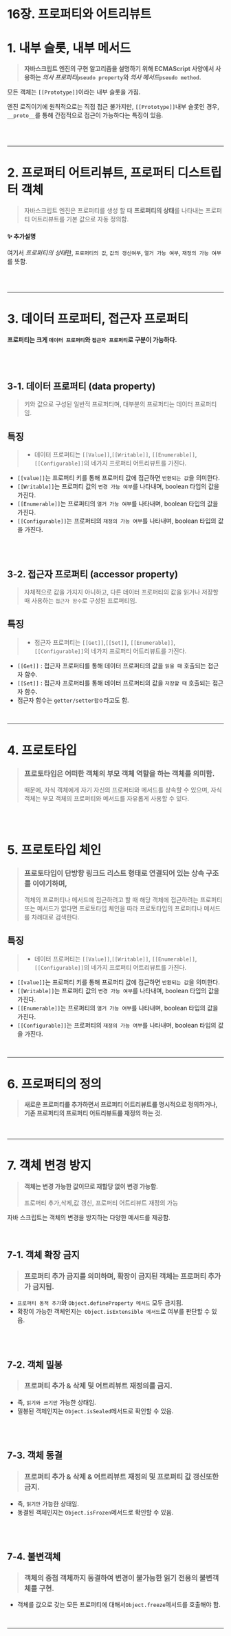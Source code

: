 # 16장. 프로퍼티와 어트리뷰트

# 1. 내부 슬롯, 내부 메서드

> **자바스크립트 엔진의 구현 알고리즘을 설명하기 위해 ECMAScript 사양에서 사용하는
> _의사 프로퍼티_`pseudo property`와 _의사 메서드_`pseudo method`.**

모든 객체는 `[[Prototype]]`이라는 내부 슬롯을 가짐.

엔진 로직이기에 원칙적으로는 직접 접근 불가지만,
`[[Prototype]]`내부 슬롯인 경우, `__proto__`를 통해 간접적으로 접근이 가능하다는 특징이 있음.

<br/>

<br/>
<hr/>

# 2. 프로퍼티 어트리뷰트, 프로퍼티 디스트립터 객체

> 자바스크립트 엔진은 프로퍼티를 생성 할 때
> **프로퍼티의 상태**를 나타내는 프로퍼티 어트리뷰트를 기본 값으로 자동 정의함.

#### ✨ 추가설명

여기서 *프로퍼티의 상태*란, `프로퍼티의 값`, `값의 갱신여부`, `열거 가능 여부`, `재정의 가능 여부`를 뜻함.

<br/>
<br/>
<hr/>

# 3. 데이터 프로퍼티, 접근자 프로퍼티

#### 프로퍼티는 크게 `데이터 프로퍼티`와 `접근자 프로퍼티`로 구분이 가능하다.

<br/>
<br/>

## 3-1. 데이터 프로퍼티 (data property)

> 키와 값으로 구성된 일반적 프로퍼티며, 대부분의 프로퍼티는 데이터 프로퍼티임.

## 특징

> - 데이터 프로퍼티는 `[[Value]]`,`[[Writable]]`, `[[Enumerable]]`,`[[Configurable]]`의 네가지 프로퍼티 어트리뷰트를 가진다.

- `[[value]]`는 프로퍼티 키를 통해 프로퍼티 값에 접근하면 `반환되는 값`을 의미한다.
- `[[Writable]]`는 프로퍼티 값의 `변경 가능 여부`를 나타내며, boolean 타입의 값을 가진다.
- `[[Enumerable]]`는 프로퍼티의 `열거 가능 여부`를 나타내며, boolean 타입의 값을 가진다.
- `[[Configurable]]`는 프로퍼티의 `재정의 가능 여부`를 나타내며, boolean 타입의 값을 가진다.

<br/>
<br/>

## 3-2. 접근자 프로퍼티 (accessor property)

> 자체적으로 값을 가지지 아니하고, 다른 데이터 프로퍼티의 값을 읽거나 저장할 때 사용하는 `접근자 함수`로 구성된 프로퍼티임.

## 특징

> - 접근자 프로퍼티는 `[[Get]]`,`[[Set]]`, `[[Enumerable]]`,`[[Configurable]]`의 네가지 프로퍼티 어트리뷰트를 가진다.

- `[[Get]]` : 접근자 프로퍼티를 통해 데이터 프로퍼티의 값을 `읽을 때` 호출되는 접근자 함수.
- `[[Set]]` : 접근자 프로퍼티를 통해 데이터 프로퍼티의 값을 `저장할 때` 호출되는 접근자 함수.
- 접근자 함수는 `getter/setter함수`라고도 함.

<br/>
<hr/>

# 4. 프로토타입

> ### 프로토타입은 어떠한 객체의 부모 객체 역할을 하는 객체를 의미함.
>
> 때문에, 자식 객체에게 자기 자신의 프로퍼티와 메서드를 상속할 수 있으며,
> 자식 객체는 부모 객체의 프로퍼티와 메서드를 자유롭게 사용할 수 있다.

<br/>
<br/>

# 5. 프로토타입 체인

> ### 프로토타입이 단방향 링크드 리스트 형태로 연결되어 있는 상속 구조를 이야기하며,
>
> 객체의 프로퍼티나 메서드에 접근하려고 할 때 해당 객체에 접근하려는 프로퍼티 또는 메서드가 없다면 프로토타입 체인을 따라 프로토타입의 프로퍼티나 메서드를 차례대로 검색한다.

## 특징

> - 데이터 프로퍼티는 `[[Value]]`,`[[Writable]]`, `[[Enumerable]]`,`[[Configurable]]`의 네가지 프로퍼티 어트리뷰트를 가진다.

- `[[value]]`는 프로퍼티 키를 통해 프로퍼티 값에 접근하면 `반환되는 값`을 의미한다.
- `[[Writable]]`는 프로퍼티 값의 `변경 가능 여부`를 나타내며, boolean 타입의 값을 가진다.
- `[[Enumerable]]`는 프로퍼티의 `열거 가능 여부`를 나타내며, boolean 타입의 값을 가진다.
- `[[Configurable]]`는 프로퍼티의 `재정의 가능 여부`를 나타내며, boolean 타입의 값을 가진다.

<br/>
<hr/>

# 6. 프로퍼티의 정의

> #### 새로운 프로퍼티를 추가하면서 프로퍼티 어트리뷰트를 명시적으로 정의하거나, 기존 프로퍼티의 프로퍼티 어트리뷰트를 재정의 하는 것.

<br/>
<hr/>

# 7. 객체 변경 방지

> #### 객체는 변경 가능한 값이므로 재할당 없이 변경 가능함.
>
> 프로퍼티 추가,삭제,값 갱신, 프로퍼티 어트리뷰트 재정의 가능

자바 스크립트는 객체의 변경을 방지하는 다양한 메서드를 제공함.

<br/>

## 7-1. 객체 확장 금지

> ### 프로퍼티 추가 금지를 의미하며, 확장이 금지된 객체는 프로퍼티 추가가 금지됨.

- `프로퍼티 동적 추가`와 `Object.defineProperty 메서드` 모두 금지됨.
- 확장이 가능한 객체인지는` Object.isExtensible 메서드`로 여부를 판단할 수 있음.

<br/><br/>

## 7-2. 객체 밀봉

> ### 프로퍼티 추가 & 삭제 및 어트리뷰트 재정의를 금지.

- 즉, `읽기와 쓰기만` 가능한 상태임.
- 밀봉된 객체인지는 `Object.isSealed`메서드로 확인할 수 있음.

<br/><br/>

## 7-3. 객체 동결

> ### 프로퍼티 추가 & 삭제 & 어트리뷰트 재정의 및 프로퍼티 값 갱신또한 금지.

- 즉, `읽기만` 가능한 상태임.
- 동결된 객체인지는 `Object.isFrozen`메서드로 확인할 수 있음.

<br/><br/>

## 7-4. 불변객체

> ### 객체의 중첩 객체까지 동결하여 변경이 불가능한 읽기 전용의 불변객체를 구현.

- 객체를 값으로 갖는 모든 프로퍼티에 대해서`Object.freeze`메서드를 호출해야 함.

<br/>
<hr/>
